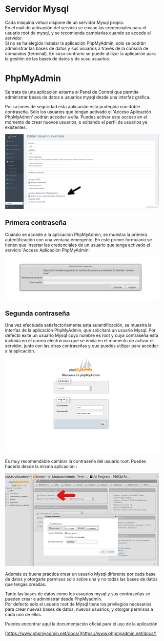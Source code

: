 # Servidor Mysql 

Cada máquina virtual dispone de un servidor Mysql propio.     
En el mail de activación del servicio se envian las credenciales para el usuario root de mysql, y se recomienda cambiarlas cuando se accede al servidor.  
Si no se ha elegido instalar la aplicación PhpMyAdmin, solo se podrán administrar las bases de datos y sus usuarios a través de la consola de comandos (terminal). En caso contrario se puede utilizar la aplicación para la gestión de las bases de datos y de susu usuarios.  


# PhpMyAdmin

Se trata de una aplicación externa al Panel de Control que permite administrar bases de datos e usuarios mysql desde una interfaz gráfica.  

Por razones de seguridad esta aplicación está protegida con doble contraseña. Solo los usuarios que tengan activado el  'Acceso Aplicación PhpMyAdmin' podrán acceder a ella.
Puedes activar este acceso en el momento de crear nuevos usuarios, o editando el perfil de usuarios ya existentes.  

![Screenshot](img/apache-access.png)  

## Primera contraseña  

Cuando se accede a la aplicación PhpMyAdmin, se muestra la primera autentificación con una ventana emergente. En este primer formulario  se tienen que insertar las credenciales de un usuario que tenga activado el servicio 'Acceso Aplicación PhpMyAdmin'.  

![Phpmyadmin private area](img/private-area-phpmyadmin.png)

## Segunda contraseña  
Una vez efectuada satisfactoriamente esta autentificación, se muestra la interfaz de la aplicación PhpMyAdmin, que solicitará un usuario Mysql. Por defecto exite un usuario Mysql cuyo nombre es root y cuya contraseña está incluida en el correo electrónico que se envia en el momento de activar el servidor, junto con las otras contraseñas y que puedes utilizar para acceder a la aplicación.  

![Phpmyadmin](img/phpmyadmin.png)

Es muy recomendable cambiar la contraseña del usuario root. Puedes hacerlo desde la misma aplicación :

![Phpmyadmin change password ](img/phpmyadmin-chpswd.png)   


Además es buena práctica crear un usuario Mysql diferente por cada base de datos y otorgarle permisos solo sobre una y no todas las bases de datos que tengas creadas.

Tanto las bases de datos como los usuarios mysql y sus contraseñas se pueden crear e administrar desde PhpMyadmin.  
Por defecto solo el usuario root de Mysql tiene los privilegios necesarios para crear nuevas bases de datos, nuevos usuarios, y otorgar permisos a cada uno de ellos.  

Puedes encontrar aquí la documentación oficial para el uso de la aplicación  

[https://www.phpmyadmin.net/docs/](https://www.phpmyadmin.net/docs/)
